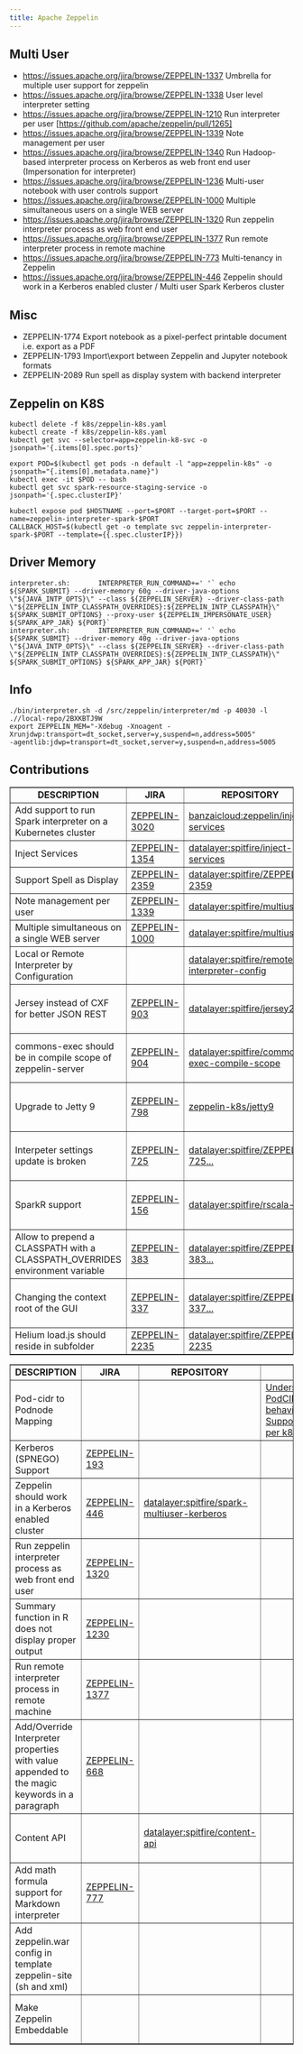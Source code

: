 ```yaml
---
title: Apache Zeppelin
---
```


## Multi User

+ https://issues.apache.org/jira/browse/ZEPPELIN-1337 Umbrella for multiple user support for zeppelin
+ https://issues.apache.org/jira/browse/ZEPPELIN-1338 User level interpreter setting
+ https://issues.apache.org/jira/browse/ZEPPELIN-1210 Run interpreter per user [https://github.com/apache/zeppelin/pull/1265]
+ https://issues.apache.org/jira/browse/ZEPPELIN-1339 Note management per user
+ https://issues.apache.org/jira/browse/ZEPPELIN-1340 Run Hadoop-based interpreter process on Kerberos as web front end user (Impersonation for interpreter)
+ https://issues.apache.org/jira/browse/ZEPPELIN-1236 Multi-user notebook with user controls support
+ https://issues.apache.org/jira/browse/ZEPPELIN-1000 Multiple simultaneous users on a single WEB server
+ https://issues.apache.org/jira/browse/ZEPPELIN-1320 Run zeppelin interpreter process as web front end user
+ https://issues.apache.org/jira/browse/ZEPPELIN-1377 Run remote  interpreter process in remote machine
+ https://issues.apache.org/jira/browse/ZEPPELIN-773  Multi-tenancy in Zeppelin
+ https://issues.apache.org/jira/browse/ZEPPELIN-446  Zeppelin should work in a Kerberos enabled cluster / Multi user Spark Kerberos cluster

## Misc

+ ZEPPELIN-1774 Export notebook as a pixel-perfect printable document i.e. export as a PDF
+ ZEPPELIN-1793 Import\export between Zeppelin and Jupyter notebook formats
+ ZEPPELIN-2089 Run spell as display system with backend interpreter

## Zeppelin on K8S

```
kubectl delete -f k8s/zeppelin-k8s.yaml
kubectl create -f k8s/zeppelin-k8s.yaml
kubectl get svc --selector=app=zeppelin-k8-svc -o jsonpath='{.items[0].spec.ports}'
```

```
export POD=$(kubectl get pods -n default -l "app=zeppelin-k8s" -o jsonpath="{.items[0].metadata.name}")
kubectl exec -it $POD -- bash
kubectl get svc spark-resource-staging-service -o jsonpath='{.spec.clusterIP}'
```

```
kubectl expose pod $HOSTNAME --port=$PORT --target-port=$PORT --name=zeppelin-interpreter-spark-$PORT
CALLBACK_HOST=$(kubectl get -o template svc zeppelin-interpreter-spark-$PORT --template={{.spec.clusterIP}})
```

## Driver Memory

```
interpreter.sh:       INTERPRETER_RUN_COMMAND+=' '` echo ${SPARK_SUBMIT} --driver-memory 60g --driver-java-options \"${JAVA_INTP_OPTS}\" --class ${ZEPPELIN_SERVER} --driver-class-path \"${ZEPPELIN_INTP_CLASSPATH_OVERRIDES}:${ZEPPELIN_INTP_CLASSPATH}\" ${SPARK_SUBMIT_OPTIONS} --proxy-user ${ZEPPELIN_IMPERSONATE_USER} ${SPARK_APP_JAR} ${PORT}`
interpreter.sh:       INTERPRETER_RUN_COMMAND+=' '` echo ${SPARK_SUBMIT} --driver-memory 40g --driver-java-options \"${JAVA_INTP_OPTS}\" --class ${ZEPPELIN_SERVER} --driver-class-path \"${ZEPPELIN_INTP_CLASSPATH_OVERRIDES}:${ZEPPELIN_INTP_CLASSPATH}\" ${SPARK_SUBMIT_OPTIONS} ${SPARK_APP_JAR} ${PORT}`
```

## Info

```
./bin/interpreter.sh -d /src/zeppelin/interpreter/md -p 40030 -l .//local-repo/2BXKBTJ9W
export ZEPPELIN_MEM="-Xdebug -Xnoagent -Xrunjdwp:transport=dt_socket,server=y,suspend=n,address=5005"
-agentlib:jdwp=transport=dt_socket,server=y,suspend=n,address=5005
```

## Contributions

<table class="bodyTable table table-striped table-hover" border="1">
  <tbody>
  <tr class="a">
    <td style="text-align: center;"><b>DESCRIPTION</b></td>
    <td style="text-align: center;"><b>JIRA</b></td>
    <td style="text-align: center;"><b>REPOSITORY</b></td>
    <td style="text-align: center;"><b>DOC</b></td>
    <td style="text-align: center;"><b>PR</b></td>
    <td style="text-align: center;"><b>STATUS</b></td>
  </tr>
  <tr class="b">
    <td>Add support to run Spark interpreter on a Kubernetes cluster</td>
    <td><a href="https://issues.apache.org/jira/browse/ZEPPELIN-3020">ZEPPELIN-3020</a></td>
    <td><a href="https://github.com/banzaicloud/zeppelin/tree/spark-interpreter-k8s">banzaicloud:zeppelin/inject-services</a></td>
    <td><a href=""></a></td>
    <td><a href="https://github.com/apache/zeppelin/pull/2637">#2637</a></td>
    <td>OPEN</td>
  </tr>
  <tr class="b">
    <td>Inject Services</td>
    <td><a href="https://issues.apache.org/jira/browse/ZEPPELIN-1354">ZEPPELIN-1354</a></td>
    <td><a href="https://github.com/datalayer/spitfire/tree/inject-services">datalayer:spitfire/inject-services</a></td>
    <td><a href=""></a></td>
    <td><a href="https://github.com/apache/incubator-zeppelin/pull/1361">#1361</a></td>
    <td>OPEN</td>
  </tr>
  <tr class="b">
    <td>Support Spell as Display</td>
    <td><a href="https://issues.apache.org/jira/browse/ZEPPELIN-2359">ZEPPELIN-2359</a></td>
    <td><a href="https://github.com/datalayer/spitfire/tree/ZEPPELIN-2359">datalayer:spitfire/ZEPPELIN-2359</a></td>
    <td><a href=""></a></td>
    <td><a href="https://github.com/apache/zeppelin/pull/2227">#1361</a></td>
    <td>OPEN</td>
  </tr>
  <tr class="b">
    <td>Note management per user</td>
    <td><a href="https://issues.apache.org/jira/browse/ZEPPELIN-1339">ZEPPELIN-1339</a></td>
    <td><a href="https://github.com/datalayer/spitfire/tree/multiuser">datalayer:spitfire/multiuser</a></td>
    <td><a href=""></a></td>
    <td><a href="https://github.com/apache/incubator-zeppelin/pull/1390">#1390</a></td>
    <td>OPEN</td>
  </tr>
  <tr class="a">
    <td>Multiple simultaneous on a single WEB server</td>
    <td><a href="https://issues.apache.org/jira/browse/ZEPPELIN-1000">ZEPPELIN-1000</a></td>
    <td><a href="https://github.com/datalayer/spitfire/tree/multiuser">datalayer:spitfire/multiuser</a></td>
    <td><a href=""></a></td>
    <td><a href="https://github.com/apache/incubator-zeppelin/pull/1390">#1390</a></td>
    <td>OPEN</td>
  </tr>
  <tr class="a">
    <td>Local or Remote Interpreter by Configuration</td>
    <td><a href="https://issues.apache.org/jira/browse/ZEPPELIN-1395"></a></td>
    <td><a href="https://github.com/datalayer/spitfire/tree/remote-interpreter-config">datalayer:spitfire/remote-interpreter-config</a></td>
    <td><a href=""></a></td>
    <td><a href="https://github.com/apache/incubator-zeppelin/pull/1385">#1385</a></td>
    <td>OPEN</td>
  </tr>
  <tr class="a">
    <td>Jersey instead of CXF for better JSON REST</td>
    <td><a href="https://issues.apache.org/jira/browse/ZEPPELIN-903">ZEPPELIN-903</a></td>
    <td><a href="https://github.com/datalayer/spitfire/tree/jersey2">datalayer:spitfire/jersey2</a></td>
    <td><a href=""></a></td>
    <td><a href="https://github.com/apache/incubator-zeppelin/pull/932">#932</a></td>
    <td>MERGED on 02 Jun 2017</td>
  </tr>
  <tr class="b">
    <td>commons-exec should be in compile scope of zeppelin-server</td>
    <td><a href="https://issues.apache.org/jira/browse/ZEPPELIN-904">ZEPPELIN-904</a></td>
    <td><a href="https://github.com/datalayer/spitfire/tree/commons-exec-compile-scope">datalayer:spitfire/commons-exec-compile-scope</a></td>
    <td><a href=""></a></td>
    <td><a href="https://github.com/apache/incubator-zeppelin/pull/931">#931</a></td>
    <td>MERGED on 04 Jun 2016</td>
  </tr>
  <tr class="a">
    <td>Upgrade to Jetty 9</td>
    <td><a href="https://issues.apache.org/jira/browse/ZEPPELIN-798">ZEPPELIN-798</a></td>
    <td><a href="https://github.com/datalayer/spitfire/tree/jetty9">zeppelin-k8s/jetty9</a></td>
    <td><a href=""></a></td>
    <td><a href="https://github.com/apache/incubator-zeppelin/pull/831">#831</a></td>
    <td>MERGED on 28 Apr 2016</td>
  </tr>
  <tr class="b">
    <td>Interpeter settings update is broken</td>
    <td><a href="https://issues.apache.org/jira/browse/ZEPPELIN-725 ">ZEPPELIN-725 </a></td>
    <td><a href="https://github.com/datalayer/spitfire/tree/ZEPPELIN-725-Interpeter-settings-update-broken">datalayer:spitfire/ZEPPELIN-725...</a></td>
    <td><a href=""></a></td>
    <td><a href="https://github.com/apache/incubator-zeppelin/pull/768">#768</a></td>
    <td>MERGED on 09 Mar 2016</td>
  </tr>
  <tr class="a">
    <td>SparkR support</td>
    <td><a href="https://issues.apache.org/jira/browse/ZEPPELIN-156">ZEPPELIN-156</a></td>
    <td><a href="https://github.com/datalayer/spitfire/tree/rscala-z">datalayer:spitfire/rscala-z</a></td>
    <td><a href="../../spitfire/#r_interpreter">Documentation</a></td>
    <td><a href="https://github.com/apache/incubator-zeppelin/pull/702">#702</a></td>
    <td>MERGED on 05 Apr 2016</td>
  </tr>
  <tr class="b">
    <td>Allow to prepend a CLASSPATH with a CLASSPATH_OVERRIDES environment variable</td>
    <td><a href="https://issues.apache.org/jira/browse/ZEPPELIN-383">ZEPPELIN-383</a></td>
    <td><a href="https://github.com/datalayer/spitfire/tree/ZEPPELIN-383-CLASSPATH_OVERRIDES">datalayer:spitfire/ZEPPELIN-383...</a></td>
    <td><a href=""></a></td>
    <td><a href="https://github.com/apache/incubator-zeppelin/pull/412">#412</a></td>
    <td>MERGED on 09 Nov 2015</td>
  </tr>
  <tr class="a">
    <td>Changing the context root of the GUI</td>
    <td><a href="https://issues.apache.org/jira/browse/ZEPPELIN-337">ZEPPELIN-337</a></td>
    <td><a href="https://github.com/datalayer/spitfire/tree/ZEPPELIN-337-Configurable-ContextPath">datalayer:spitfire/ZEPPELIN-337...</a></td>
    <td><a href=""></a></td>
    <td><a href="https://github.com/apache/incubator-zeppelin/pull/429">#429</a></td>
    <td>MERGED on 19 Nov 2015</td>
  </tr>
  <tr class="a">
    <td>Helium load.js should reside in subfolder</td>
    <td><a href="https://issues.apache.org/jira/browse/ZEPPELIN-2235">ZEPPELIN-2235</a></td>
    <td><a href="https://github.com/datalayer/spitfire/tree/ZEPPELIN-2235">datalayer:spitfire/ZEPPELIN-2235</a></td>
    <td><a href="https://github.com/apache/zeppelin/pull/2226">#2226</a></td>
    <td><a href="https://github.com/apache/incubator-zeppelin/pull/429">#429</a></td>
    <td>NOT MERGED</td>
  </tr>
  </tbody>
</table>

<table class="bodyTable table table-striped table-hover" border="1">
  <tbody>
  <tr class="a">
    <td style="text-align: center;"><b>DESCRIPTION</b></td>
    <td style="text-align: center;"><b>JIRA</b></td>
    <td style="text-align: center;"><b>REPOSITORY</b></td>
    <td style="text-align: center;"><b>DOC</b></td>
    <td style="text-align: center;"><b>PR</b></td>
    <td style="text-align: center;"><b>STATUS</b></td>
  </tr>
  <tr class="a">
    <td>Pod-cidr to Podnode Mapping</td>
    <td><a href=""></a></td>
    <td><a href=""></a></td>
    <td>
      <a href="https://github.com/apache-spark-on-k8s/kubernetes-HDFS/issues/29">Understanding of PodCIDRToNodeMapping.resolve behavior</a><br/>
      <a href="https://github.com/apache-spark-on-k8s/kubernetes-HDFS/issues/30">Support multiple hdfs datanodes per k8s node?</a>
    </td>
    <td><a href=""></a></td>
    <td>PR NOT YET OPENED</td>
  </tr>
  <tr class="a">
    <td>Kerberos (SPNEGO) Support</td>
    <td><a href="https://issues.apache.org/jira/browse/ZEPPELIN-193">ZEPPELIN-193</a></td>
    <td><a href=""></a></td>
    <td><a href=""></a></td>
    <td><a href="https://github.com/apache/incubator-zeppelin/pull/"></a></td>
    <td>PR NOT YET OPENED</td>
  </tr>
  <tr class="b">
    <td>Zeppelin should work in a Kerberos enabled cluster</td>
    <td><a href="https://issues.apache.org/jira/browse/ZEPPELIN-446">ZEPPELIN-446</a></td>
    <td><a href="https://github.com/datalayer/spitfire/tree/spark-multiuser-kerberos">datalayer:spitfire/spark-multiuser-kerberos</a></td>
    <td><a href=""></a></td>
    <td><a href="https://github.com/apache/incubator-zeppelin/pull/"></a></td>
    <td>PR NOT YET OPENED</td>
  </tr>
  <tr class="a">
    <td>Run zeppelin interpreter process as web front end user</td>
    <td><a href="https://issues.apache.org/jira/browse/ZEPPELIN-1320">ZEPPELIN-1320</a></td>
    <td><a href="https://github.com/datalayer/spitfire/tree/"></a></td>
    <td><a href=""></a></td>
    <td><a href="https://github.com/apache/incubator-zeppelin/pull/"></a></td>
    <td>PR NOT YET OPENED</td>
  </tr>
  <tr class="b">
    <td>Summary function in R does not display proper output</td>
    <td><a href="https://issues.apache.org/jira/browse/ZEPPELIN-1230">ZEPPELIN-1230</a></td>
    <td><a href="https://github.com/datalayer/spitfire/tree/"></a></td>
    <td><a href=""></a></td>
    <td><a href="https://github.com/apache/incubator-zeppelin/pull/"></a></td>
    <td>PR NOT YET OPENED</td>
  </tr>
  <tr class="a">
    <td>Run remote interpreter process in remote machine</td>
    <td><a href="https://issues.apache.org/jira/browse/ZEPPELIN-1377">ZEPPELIN-1377</a></td>
    <td><a href="https://github.com/datalayer/spitfire/tree/"></a></td>
    <td><a href=""></a></td>
    <td><a href="https://github.com/apache/incubator-zeppelin/pull/"></a></td>
    <td>PR NOT YET OPENED</td>
  </tr>
  <tr class="b">
    <td>Add/Override Interpreter properties with value appended to the magic keywords in a paragraph</td>
    <td><a href="https://issues.apache.org/jira/browse/ZEPPELIN-668">ZEPPELIN-668</a></td>
    <td><a href=""></a></td>
    <td><a href=""></a></td>
    <td><a href="https://github.com/apache/incubator-zeppelin/pull/"></a></td>
    <td>PR NOT YET OPENED</td>
  </tr>
  <tr class="b">
    <td>Content API</td>
    <td><a href="https://issues.apache.org/jira/browse/ZEPPELIN-"></a></td>
    <td><a href="https://github.com/datalayer/spitfire/tree/content-api">datalayer:spitfire/content-api</a></td>
    <td><a href=""></a></td>
    <td><a href="https://github.com/apache/incubator-zeppelin/pull/"></a></td>
    <td>JIRA NOT YET OPENED</td>
  </tr>
  <tr class="b">
    <td>Add math formula support for Markdown interpreter</td>
    <td><a href="https://issues.apache.org/jira/browse/ZEPPELIN-777">ZEPPELIN-777</a></td>
    <td><a href=""></a></td>
    <td><a href=""></a></td>
    <td><a href="https://github.com/apache/incubator-zeppelin/pull/"></a></td>
    <td>PR NOT YET OPENED</td>
  </tr>
  <tr class="a">
    <td>Add zeppelin.war config in template zeppelin-site (sh and xml)</td>
    <td><a href="https://issues.apache.org/jira/browse/ZEPPELIN-"></a></td>
    <td><a href=""></a></td>
    <td><a href=""></a></td>
    <td><a href="https://github.com/apache/incubator-zeppelin/pull/"></a></td>
    <td>JIRA NOT YET OPENED</td>
  </tr>
  <tr class="b">
    <td>Make Zeppelin Embeddable</td>
    <td><a href="https://issues.apache.org/jira/browse/ZEPPELIN-"></a></td>
    <td><a href=""></a></td>
    <td><a href=""></a></td>
    <td><a href="https://github.com/apache/incubator-zeppelin/pull/"></a></td>
    <td>JIRA NOT YET OPENED</td>
  </tr>
  </tbody>
</table>
